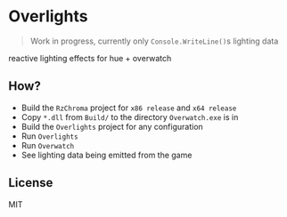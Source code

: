 # Overlights

> Work in progress, currently only `Console.WriteLine()`s lighting data

reactive lighting effects for hue + overwatch

## How?

+ Build the `RzChroma` project for `x86 release` and `x64 release`
+ Copy `*.dll` from `Build/` to the directory `Overwatch.exe` is in
+ Build the `Overlights` project for any configuration
+ Run `Overlights`
+ Run `Overwatch`
+ See lighting data being emitted from the game

## License

MIT
